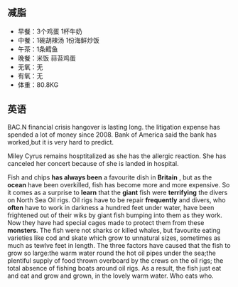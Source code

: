 ## 减脂 ##
* 早餐：3个鸡蛋 1杯牛奶
* 中餐：1碗胡辣汤 1份海鲜炒饭
* 午茶：1条鳕鱼
* 晚餐：米饭 蒜苔鸡蛋
* 无氧：无
* 有氧：无
* 体重：80.8KG


## 英语 ##

BAC.N financial crisis hangover is lasting long.
the litigation expense has spended a lot of money since 2008.
Bank of America said the bank has worked,but it is very hard to predict.


Miley Cyrus remains hosptitalized as she has the allergic reaction.
She has canceled her concert because of she is landed in hospital.


Fish and chips **has always been**  a favourite dish in **Britain** , but as the
**ocean** have been overkilled, fish has become more and more expensive. So it 
comes as a surprise to **learn** that the **giant** fish were **terrifying** the 
divers on North Sea Oil rigs. Oil rigs have to be repair **frequently** and divers,
who **often** have to work in darkness a hundred feet under water, 
have been frightened out of their wiks by giant fish bumping into them as they work.
Now they have had special cages made to protect them from these **monsters**.
The fish were not sharks or killed whales, but favourite eating varieties like cod 
and skate which grow to unnatural sizes, sometimes as much as tewlve feet in length.
The three factors have caused that the fish to grow so large:the warm water round 
the hot oil pipes under the sea;the plentiful supply of food thrown overboard by the 
crews on the oil rigs; the total absence of fishing boats around oil rigs. As a result, 
the fish just eat and eat and grow and grown, in the lovely warm water. Who eats who.
